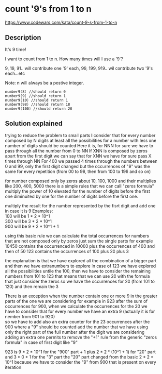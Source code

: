 # count '9's from 1 to n

https://www.codewars.com/kata/count-9-s-from-1-to-n

## Description

It's 9 time!

I want to count from 1 to n. How many times will I use a '9'?

9, 19, 91.. will contribute one '9' each, 99, 199, 919.. wil contribute two '9's each...etc

Note: n will always be a postive integer.

```
number9(8) //should return 0
number9(9) //should return 1
number9(10) //should return 1
number9(98) //should return 18
number9(100) //should return 20
```


## Solution explained

trying to reduce the problem to small parts I consider that for every number composed by N digits
at least all the possibilities for a number with less one number of digits should be counted
Here it is, for NNN for sure we have to pass through all the number from 0 to NN
If XNN is composed by zeros apart from the first digit
we can say that for XNN we have for sure pass X times through NN
For 400 we passed 4 times through the numbers between 0 and 99, only the first digit changed but the occurrences of "9" was the same
for every repetition (from 00 to 99, then from 100 to 199 and so on)

for number composed only by zeros
about 10, 100, 1000 and their multiplies like 200, 400, 5000
there is a simple rules that we can call "zeros formula"
multiply the power of 10 elevated for the number of digits before the first one diminuited by one for the number of digits before the first one.

multiply the result for the number represented by the fisrt digit and add one in case it is 9
Examples:  
100 will be 1 * 2 * 10^1  
300 will be 3 * 2 * 10^1  
900 will be 9 * 2 * 10^1 + 1

using this basic rule we can calculate the total occurrences for numbers that are not composed only by zeros
just sum the single parts
for example 10450 contains the occurrenced in 10000 plus the occurrences of 400 and then of 50
123 contains the occurrences of 100 plus 20 plus 3   

the explanation is that we have explored all the combination of a bigger part and then we have extranumbers to explore
In case of 123 we have explored all the possibilities untile the 100, then we have to consider the remaining numbers from 101 to 123
that means that we can use 20 with the formula that just consider the zeros
so we have the occurrences for 20 (from 101 to 120) and then remain the 3  
  
There is an exception when the number contain one or more 9 in the greater parts of the one we are considering
for example in 923 after the sum of occurrences for 900, when we calculate the occurrences for the 20 we have to consider 
that for every number we have an extra 9 (actually it is for nember from 901 to 920)  
so we have to add also an extra counter for the 23 occurrences after the 900 where a "9" should be counted
add the number that we have using only the right part of the full number after the digit we are considering
adding an extra one permits to remove the "+1" rule from the generic "zeros formula" in case of first digit like "9"  
  
923 is 9 * 2 * 10^1 for the "900" part + 1 plus 2 * 2 * (10^1 + 1) for "20" part and 3 * 0 * 1 for the "3" part
the "20" part changed from the basic 2 * 2 * 10^1 because we have to consider the "9" from 900 that is present on every iteration






